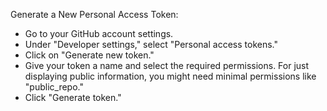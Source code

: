 Generate a New Personal Access Token:

- Go to your GitHub account settings.
- Under "Developer settings," select "Personal access tokens."
- Click on "Generate new token."
- Give your token a name and select the required permissions. For just displaying public information, you might need minimal permissions like "public_repo."
- Click "Generate token."
